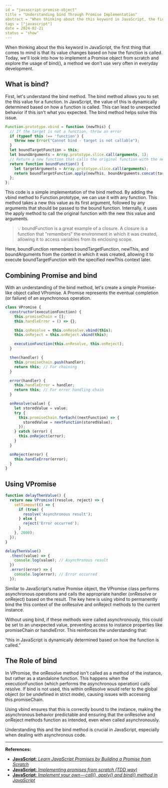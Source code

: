 ```yaml
---
id = "javascript-promise-object"
title = "Understanding bind Through Promise Implementation"
abstract = "When thinking about the this keyword in JavaScript, the first thing that comes to mind is that its value changes based on how the function is called. Today, we'll look into how to implement a Promise object from scratch and explore the usage of bind(), a method we don't use very often in everyday development."
tags = ["javascript"]
date = 2024-02-21
status = "show"
---
```



When thinking about the this keyword in JavaScript, the first thing that comes to mind is that its value changes based on how the function is called. Today, we'll look into how to implement a Promise object from scratch and explore the usage of bind(), a method we don't use very often in everyday development.

## What is bind?

First, let's understand the bind method. The bind method allows you to set the this value for a function. In JavaScript, the value of this is dynamically determined based on how a function is called. This can lead to unexpected behavior if this isn't what you expected. The bind method helps solve this issue.

```jsx
Function.prototype.vbind = function (newThis) {
  // If the target is not a function, throw an error
  if (typeof this !== 'function') {
    throw new Error("Cannot bind - target is not callable");
  }
  let boundTargetFunction = this;
  let boundArguments = Array.prototype.slice.call(arguments, 1);
  // Return a new function that calls the original function with the new this value
  return function boundFunction() {
    let targetArguments = Array.prototype.slice.call(arguments);
    return boundTargetFunction.apply(newThis, boundArguments.concat(targetArguments));
  };
};

```

This code is a simple implementation of the bind method. By adding the vbind method to Function.prototype, we can use it with any function. This method takes a new this value as its first argument, followed by any arguments that should be passed to the bound function. Internally, it uses the apply method to call the original function with the new this value and arguments.


>💡 boundFunction is a great example of a closure. A closure is a function that "remembers" the environment in which it was created, allowing it to access variables from its enclosing scope. 

Here, boundFunction remembers boundTargetFunction, newThis, and boundArguments from the context in which it was created, allowing it to execute boundTargetFunction with the specified newThis context later.


## Combining Promise and bind

With an understanding of the bind method, let's create a simple Promise-like object called VPromise. A Promise represents the eventual completion (or failure) of an asynchronous operation.

```jsx
class VPromise {
  constructor(executionFunction) {
    this.promiseChain = [];
    this.handleError = () => {};

    this.onResolve = this.onResolve.vbind(this);
    this.onReject = this.onReject.vbind(this);

    executionFunction(this.onResolve, this.onReject);
  }

  then(handler) {
    this.promiseChain.push(handler);
    return this; // For chaining
  }

  error(handler) {
    this.handleError = handler;
    return this; // For error handling chain
  }

  onResolve(value) {
    let storedValue = value;
    try {
      this.promiseChain.forEach((nextFunction) => {
        storedValue = nextFunction(storedValue);
      });
    } catch (error) {
      this.onReject(error);
    }
  }

  onReject(error) {
    this.handleError(error);
  }
}

```

## Using VPromise

```jsx
function delayThenValue() {
  return new VPromise((resolve, reject) => {
    setTimeout(() => {
      if (true) {
        resolve('Asynchronous result');
      } else {
        reject('Error occurred');
      }
    }, 2000);
  });
}

delayThenValue()
  .then((value) => {
    console.log(value); // Asynchronous result
  })
  .error((error) => {
    console.log(error); // Error occurred
  });

```

Similar to JavaScript's native Promise object, the VPromise class performs asynchronous operations and calls the appropriate handler (onResolve or onReject) based on the result. The key here is using vbind to permanently bind the this context of the onResolve and onReject methods to the current instance.

Without using bind, if these methods were called asynchronously, this could be set to an unexpected value, preventing access to instance properties like promiseChain or handleError. This reinforces the understanding that:

“this in JavaScript is dynamically determined based on how the function is called.”

## The Role of bind

In VPromise, the onResolve method isn't called as a method of the instance, but rather as a standalone function. This happens when the executionFunction (which performs the asynchronous operation) calls resolve. If bind is not used, this within onResolve would refer to the global object (or be undefined in strict mode), causing issues with accessing this.promiseChain.

Using vbind ensures that this is correctly bound to the instance, making the asynchronous behavior predictable and ensuring that the onResolve and onReject methods function as intended, even when called asynchronously.

Understanding this and the bind method is crucial in JavaScript, especially when dealing with asynchronous code.

---

**References:**

- [**JavaScript**: *Learn JavaScript Promises by Building a Promise from Scratch*](https://levelup.gitconnected.com/understand-javascript-promises-by-building-a-promise-from-scratch-84c0fd855720)
- [**JavaScript**: *Implementing promises from scratch (TDD way)*](https://www.mauriciopoppe.com/notes/computer-science/computation/promises/)
- [**JavaScript**: *Implement your own — call(), apply() and bind() method in JavaScript*](https://blog.usejournal.com/implement-your-own-call-apply-and-bind-method-in-javascript-42cc85dba1b)